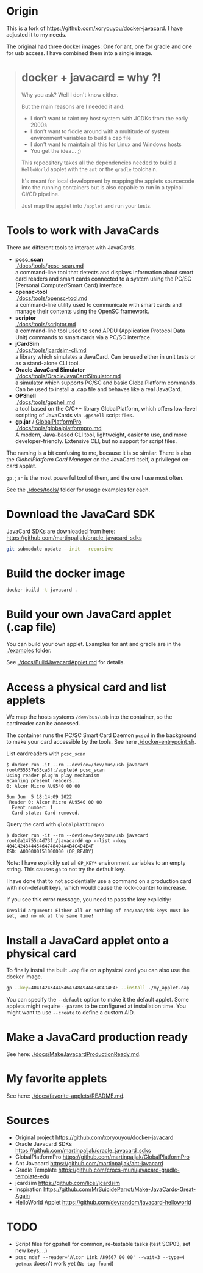 # Origin

This is a fork of <https://github.com/xoryouyou/docker-javacard>.
I have adjusted it to my needs.

The original had three docker images:
One for ant, one for gradle and one for usb access.
I have combined them into a single image.

> # docker + javacard = why ?!
> 
> Why you ask? Well I don't know either.
> 
> But the main reasons are I needed it and:
> * I don't want to taint my host system with JCDKs from the early 2000s
> * I don't want to fiddle around with a multitude of system environment variables to build a cap file
> * I don't want to maintain all this for Linux and Windows hosts
> * You get the idea... ;)
> 
> This repoository takes all the dependencies needed to build a `HelloWorld` applet
> with the `ant` or the `gradle` toolchain.
> 
> It's meant for local development by mapping the applets sourcecode into the
> running containers but is also capable to run in a typical CI/CD pipeline.
> 
> Just map the applet into `/applet` and run your tests.

# Tools to work with JavaCards

There are different tools to interact with JavaCards.

- **pcsc_scan**  
  [./docs/tools/pcsc_scan.md](./docs/tools/pcsc_scan.md)  
  a command-line tool that detects and displays information about smart card readers
  and smart cards connected to a system using the PC/SC (Personal Computer/Smart Card) interface.
- **opensc-tool**  
  [./docs/tools/opensc-tool.md](./docs/tools/opensc-tool.md)  
  a command-line utility used to communicate with smart cards and manage
  their contents using the OpenSC framework.
- **scriptor**  
  [./docs/tools/scriptor.md](./docs/tools/scriptor.md)  
  a command-line tool used to send APDU (Application Protocol Data Unit) commands
  to smart cards via a PC/SC interface.
- **jCardSim**  
  [./docs/tools/jcardsim-cli.md](./docs/tools/jcardsim-cli.md)  
  a library which simulates a JavaCard.
  Can be used either in unit tests or as a stand-alone CLI tool.
- **Oracle JavaCard Simulator**  
  [./docs/tools/OracleJavaCardSimulator.md](./docs/tools/OracleJavaCardSimulator.md)  
  a simulator which supports PC/SC and basic GlobalPlatform commands.
  Can be used to install a .cap file and behaves like a real JavaCard.
- **GPShell**  
  [./docs/tools/gpshell.md](./docs/tools/gpshell.md)  
  a tool based on the C/C++ library GlobalPlatform,
  which offers low-level scripting of JavaCards via `.gpshell` script files.
- **gp.jar** / [GlobalPlatformPro](https://github.com/martinpaljak/GlobalPlatformPro)  
  [./docs/tools/globalplatformpro.md](./docs/tools/globalplatformpro.md)  
  A modern, Java-based CLI tool, lightweight, easier to use, and more developer-friendly.
  Extensive CLI, but no support for script files.

The naming is a bit confusing to me, because it is so similar.
There is also the *GlobalPlatform Card Manager* on the JavaCard itself,
a privileged on-card applet.

`gp.jar` is the most powerful tool of them, and the one I use most often.

See the [./docs/tools/](./docs/tools/) folder for usage examples for each.

# Download the JavaCard SDK

JavaCard SDKs are downloaded from here:
<https://github.com/martinpaljak/oracle_javacard_sdks>

```bash
git submodule update --init --recursive
```

# Build the docker image

```bash
docker build -t javacard .
```

# Build your own JavaCard applet (.cap file)

You can build your own applet.
Examples for ant and gradle are in the [./examples](./examples) folder.

See [./docs/BuildJavacardApplet.md](./docs/BuildJavacardApplet.md) for details.

# Access a physical card and list applets

We map the hosts systems `/dev/bus/usb` into the container,
so the cardreader can be accessed.

The container runs the PC/SC Smart Card Daemon `pcscd` in the background
to make your card accessible by the tools.
See here [./docker-entrypoint.sh](./docker-entrypoint.sh).

List cardreaders with `pcsc_scan`

```shell-session
$ docker run -it --rm --device=/dev/bus/usb javacard
root@55557e33ca3f:/applet# pcsc_scan 
Using reader plug'n play mechanism
Scanning present readers...
0: Alcor Micro AU9540 00 00
 
Sun Jun  5 18:14:09 2022
 Reader 0: Alcor Micro AU9540 00 00
  Event number: 1
  Card state: Card removed, 
```

Query the card with `globalplatformpro`

```shell-session
$ docker run -it --rm --device=/dev/bus/usb javacard
root@a14755c4d73f:/javacard# gp --list --key 404142434445464748494A4B4C4D4E4F
ISD: A000000151000000 (OP_READY)
```

Note: I have explicitly set all `GP_KEY*` environment variables to an empty string.
This causes `gp` to not try the default key.

I have done that to not accidentially use a command on a production card with non-default keys,
which would cause the lock-counter to increase.

If you see this error message, you need to pass the key explicitly:

```
Invalid argument: Either all or nothing of enc/mac/dek keys must be set, and no mk at the same time!
```

# Install a JavaCard applet onto a physical card

To finally install the built `.cap` file on a physical card
you can also use the docker image.

```bash
gp --key=404142434445464748494A4B4C4D4E4F --install ./my_applet.cap
```

You can specify the `--default` option to make it the default applet.
Some applets might require `--params` to be configured at installation time.
You might want to use `--create` to define a custom AID.

# Make a JavaCard production ready

See here: [./docs/MakeJavacardProductionReady.md](./docs/MakeJavacardProductionReady.md).

# My favorite applets

See here: [./docs/favorite-applets/README.md](./docs/favorite-applets/README.md).

# Sources

* Original project https://github.com/xoryouyou/docker-javacard
* Oracle Javacard SDKs https://github.com/martinpaljak/oracle_javacard_sdks
* GlobalPlatformPro https://github.com/martinpaljak/GlobalPlatformPro
* Ant Javacard https://github.com/martinpaljak/ant-javacard
* Gradle Template https://github.com/crocs-muni/javacard-gradle-template-edu
* jcardsim https://github.com/licel/jcardsim
* Inspiration https://github.com/MrSuicideParrot/Make-JavaCards-Great-Again
* HelloWorld Applet https://github.com/devrandom/javacard-helloworld

# TODO

- Script files for gpshell for common, re-testable tasks (test SCP03, set new keys, ..)
- `pcsc_ndef --reader='Alcor Link AK9567 00 00' --wait=3 --type=4 getmax` doesn't work yet (`No tag found`)
